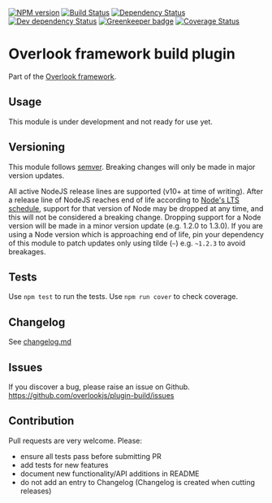 [![NPM version](https://img.shields.io/npm/v/@overlook/plugin-build.svg)](https://www.npmjs.com/package/@overlook/plugin-build)
[![Build Status](https://img.shields.io/travis/overlookjs/plugin-build/master.svg)](http://travis-ci.org/overlookjs/plugin-build)
[![Dependency Status](https://img.shields.io/david/overlookjs/plugin-build.svg)](https://david-dm.org/overlookjs/plugin-build)
[![Dev dependency Status](https://img.shields.io/david/dev/overlookjs/plugin-build.svg)](https://david-dm.org/overlookjs/plugin-build)
[![Greenkeeper badge](https://badges.greenkeeper.io/overlookjs/plugin-build.svg)](https://greenkeeper.io/)
[![Coverage Status](https://img.shields.io/coveralls/overlookjs/plugin-build/master.svg)](https://coveralls.io/r/overlookjs/plugin-build)

# Overlook framework build plugin

Part of the [Overlook framework](https://overlookjs.github.io/).

## Usage

This module is under development and not ready for use yet.

## Versioning

This module follows [semver](https://semver.org/). Breaking changes will only be made in major version updates.

All active NodeJS release lines are supported (v10+ at time of writing). After a release line of NodeJS reaches end of life according to [Node's LTS schedule](https://nodejs.org/en/about/releases/), support for that version of Node may be dropped at any time, and this will not be considered a breaking change. Dropping support for a Node version will be made in a minor version update (e.g. 1.2.0 to 1.3.0). If you are using a Node version which is approaching end of life, pin your dependency of this module to patch updates only using tilde (`~`) e.g. `~1.2.3` to avoid breakages.

## Tests

Use `npm test` to run the tests. Use `npm run cover` to check coverage.

## Changelog

See [changelog.md](https://github.com/overlookjs/plugin-build/blob/master/changelog.md)

## Issues

If you discover a bug, please raise an issue on Github. https://github.com/overlookjs/plugin-build/issues

## Contribution

Pull requests are very welcome. Please:

* ensure all tests pass before submitting PR
* add tests for new features
* document new functionality/API additions in README
* do not add an entry to Changelog (Changelog is created when cutting releases)
